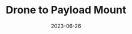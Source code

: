 ---
layout: default
title: Drone to Payload Mount
modal-id: 6
date: 2023-06-26
img: mount.jpg
img_cap: The device and remote
img1: mount2.png
img1_cap: The Solidworks assembly of the device
img2: mount3.jpeg
img2_cap: Me under the drone connecting a project to my device
video: 
alt: image-alt
project-date: April 2023
client: NASA Microgravity Study Capstone Teams
category: Mechanical Engineering
link:
description: "&nbsp;&nbsp;&nbsp;&nbsp;During my involvement in the NASA Microgravity Study Capstone project, I assumed the responsibility of engineering an advanced payload release system. My core task encompassed the design and implementation of a precision mechanism capable of remotely discharging payloads from an aerial drone positioned at an altitude of 500 feet.
<br><br>
&nbsp;&nbsp;&nbsp;&nbsp;Throughout the project's duration, I engaged in extensive collaboration with the drone rental service, the drone manufacturer, and the teams of other universities. The primary objective of this collaborative effort was to ascertain that the developed device effectively addressed the multifaceted demands and specifications of all parties participating in the competition."
outcome: "&nbsp;&nbsp;&nbsp;&nbsp;During the project, I acquired valuable expertise in managing radio control remotes and receivers, which played a pivotal role in ensuring the operation of the payload release mechanism. My extensive testing and refinement led to the flawless execution of the parabolic release switches, enabling precise payload drops from the drone.
<br><br>
&nbsp;&nbsp;&nbsp;&nbsp;The device's outstanding performance was evident as it consistently released payloads without any hitches, proving its reliability and effectiveness. My boss (Dr. Bohm) recognized its success, and we chose to keep it for following years rather than scraping the design.
<br><br>
&nbsp;&nbsp;&nbsp;&nbsp;This project not only expanded my technical ability but also honed my ability to collaborate and communicate effectively with diverse teams. Contributing to the NASA Microgravity Study Capstone project was a rewarding experience, and I eagerly await future opportunities to apply my skills and knowledge."
---